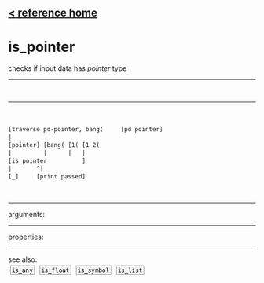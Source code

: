 [< reference home](ceammc_lib.html)
---

# is_pointer


checks if input data has *pointer* type

---

<br>


---


```


[traverse pd-pointer, bang(     [pd pointer]
|
[pointer] [bang( [1( [1 2(
|         |      |   |
[is_pointer          ]
|       ^|
[_]     [print passed]

            
```

---
arguments:


---
properties:


---
see also:<br>
[![is_any](img/object_is_any.png)](is_any.html)
[![is_float](img/object_is_float.png)](is_float.html)
[![is_symbol](img/object_is_symbol.png)](is_symbol.html)
[![is_list](img/object_is_list.png)](is_list.html)
